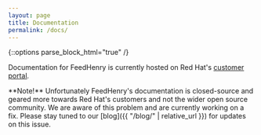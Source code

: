```yaml
---
layout: page
title: Documentation
permalink: /docs/
---
```

{::options parse_block_html="true" /}

Documentation for FeedHenry is currently hosted on Red Hat's
[customer portal](https://access.redhat.com/documentation/en/red-hat-mobile-application-platform-hosted/).

<div class="alert alert-warning" role="alert">
**Note!** Unfortunately FeedHenry's documentation is closed-source and geared more towards
Red Hat's customers and not the wider open source community. We are aware of
this problem and are currently working on a fix. Please stay tuned to our
[blog]({{ "/blog/" | relative_url }}) for updates on this issue.
</div>
